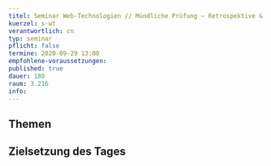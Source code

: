 ```yaml
---
titel: Seminar Web-Technologien // Mündliche Prüfung – Retrospektive & Vorstellungen von Beiboot Projekt und Workshop
kuerzel: s-wt
verantwortlich: cn
typ: seminar
pflicht: false
termine: 2020-09-29 13:00
empfohlene-voraussetzungen: 
published: true
dauer: 180
raum: 3.216
info: 
---
```


## Themen


## Zielsetzung des Tages

